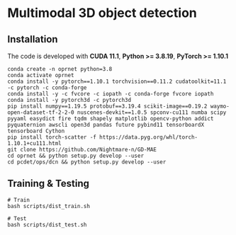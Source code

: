 # Multimodal 3D object detection

## Installation
The code is developed with **CUDA 11.1**, **Python >= 3.8.19**, **PyTorch >= 1.10.1**
```
conda create -n oprnet python=3.8
conda activate oprnet
conda install -y pytorch==1.10.1 torchvision==0.11.2 cudatoolkit=11.1 -c pytorch -c conda-forge
conda install -y -c fvcore -c iopath -c conda-forge fvcore iopath
conda install -y pytorch3d -c pytorch3d
pip install numpy==1.19.5 protobuf==3.19.4 scikit-image==0.19.2 waymo-open-dataset-tf-2-2-0 nuscenes-devkit==1.0.5 spconv-cu111 numba scipy pyyaml easydict fire tqdm shapely matplotlib opencv-python addict pyquaternion awscli open3d pandas future pybind11 tensorboardX tensorboard Cython
pip install torch-scatter -f https://data.pyg.org/whl/torch-1.10.1+cu111.html
git clone https://github.com/Nightmare-n/GD-MAE
cd oprnet && python setup.py develop --user
cd pcdet/ops/dcn && python setup.py develop --user
```


## Training & Testing
```
# Train
bash scripts/dist_train.sh

# Test
bash scripts/dist_test.sh
